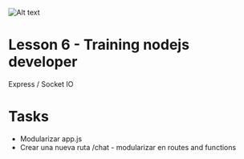 ![Alt text](https://cdn-images-1.medium.com/max/1200/1*9bVaonlM0iP8mSu45GzIeg.png "Title")
# Lesson 6 - Training nodejs developer
Express / Socket IO

# Tasks
  - Modularizar app.js
  - Crear una nueva ruta /chat - modularizar en routes and functions